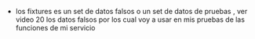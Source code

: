 *  los fixtures es un set de datos falsos o un set de datos de pruebas , ver video 20 
   los datos falsos por los cual voy a usar en mis pruebas de las funciones de mi servicio 